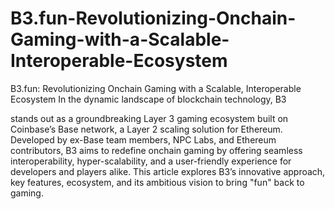 # B3.fun-Revolutionizing-Onchain-Gaming-with-a-Scalable-Interoperable-Ecosystem
B3.fun: Revolutionizing Onchain Gaming with a Scalable, Interoperable Ecosystem
In the dynamic landscape of blockchain technology, B3 

 stands out as a groundbreaking Layer 3 gaming ecosystem built on Coinbase’s Base network, a Layer 2 scaling solution for Ethereum. Developed by ex-Base team members, NPC Labs, and Ethereum contributors, B3 aims to redefine onchain gaming by offering seamless interoperability, hyper-scalability, and a user-friendly experience for developers and players alike. This article explores B3’s innovative approach, key features, ecosystem, and its ambitious vision to bring "fun" back to gaming.

